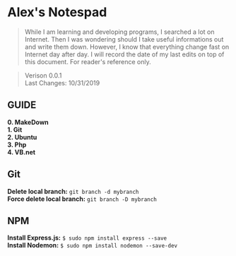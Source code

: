 # Alex's Notespad
>While I am learning and developing programs, I searched a lot on Internet. Then I was wondering should I take useful informations out and write them down. However, I know that everything change fast on Internet day after day. I will record the date of my last edits on top of this document. For reader's reference only.</br>

>Verison 0.0.1 </br>
>Last Changes: 10/31/2019 </br>

## GUIDE
**0. MakeDown** </br>
**1. Git** </br>
**2. Ubuntu** </br>
**3. Php** </br>
**4. VB.net** </br>

## Git
**Delete local branch:** `git branch -d mybranch`  </br>
**Force delete local branch:** `git branch -D mybranch` </br>

## NPM
**Install Express.js:** `$ sudo npm install express --save`  </br>
**Install Nodemon:** `$ sudo npm install nodemon --save-dev` </br>

